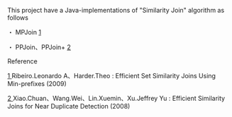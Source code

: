 This project have a Java-implementations of "Similarity Join" algorithm as follows


・ MPJoin [1 ](.md)


・ PPJoin、PPJoin+ [2 ](.md)


Reference


[1 ](.md) Ribeiro.Leonardo A、Harder.Theo : Efficient Set Similarity Joins Using Min-prefixes (2009)


[2 ](.md) Xiao.Chuan、Wang.Wei、Lin.Xuemin、Xu.Jeffrey Yu : Efficient Similarity Joins for Near Duplicate Detection (2008)